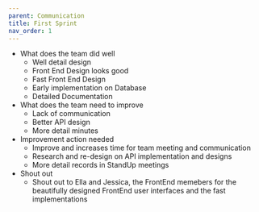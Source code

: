 ```yaml
---
parent: Communication
title: First Sprint 
nav_order: 1
---
```


- What does the team did well 
    - Well detail design 
    - Front End Design looks good 
    - Fast Front End Design 
    - Early implementation on Database 
    - Detailed Documentation 
- What does the team need to improve 
    - Lack of communication
    - Better API design 
    - More detail minutes 
- Improvement action needed 
    - Improve and increases time for team meeting and communication
    - Research and re-design on API implementation and designs 
    - More detail records in StandUp meetings 
- Shout out 
    - Shout out to Ella and Jessica, the FrontEnd memebers for the beautifully designed FrontEnd user interfaces and the fast implementations

